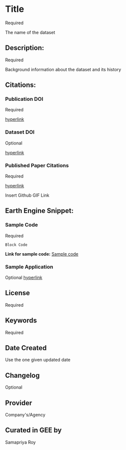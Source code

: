 
# Title

Required

The name of the dataset

## Description:

Required

Background information about the dataset and its history

## Citations:

### Publication DOI

Required

[hyperlink]()

### Dataset DOI

Optional


[hyperlink]()

### Published Paper Citations

Required

[hyperlink]()

Insert Github GIF Link

## Earth Engine Snippet:

### Sample Code

Required

`Block Code`

**Link for sample code:** [Sample code]()

### Sample Application

Optional
[hyperlink]()

## License

Required

## Keywords

Required

## Date Created

Use the one given updated date

## Changelog

Optional

## Provider

Company's/Agency

## Curated in GEE by
Samapriya Roy
